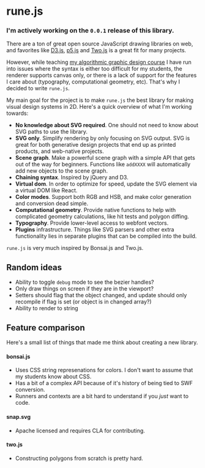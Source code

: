 # rune.js

### I'm actively working on the `0.0.1` release of this library.

There are a ton of great open source JavaScript drawing libraries on web, and favorites like [D3.js](http://d3js.org/), [p5.js](http://p5js.org/) and [Two.js](https://jonobr1.github.io/two.js/) is a great fit for many projects.

However, while teaching [my algorithmic graphic design course](http://printingcode.runemadsen.com) I have run into issues where the syntax is either too difficult for my students, the renderer supports canvas only, or there is a lack of support for the features I care about (typography, computational geometry, etc). That's why I decided to write `rune.js`.

My main goal for the project is to make `rune.js` the best library for making visual design systems in 2D. Here's a quick overview of what I'm working towards:

- **No knowledge about SVG required**. One should not need to know about SVG paths to use the library.
- **SVG only**. Simplify rendering by only focusing on SVG output. SVG is great for both generative design projects that end up as printed products, and web-native projects.
- **Scene graph**. Make a powerful scene graph with a simple API that gets out of the way for beginners. Functions like `addXXXX` will automatically add new objects to the scene graph.
- **Chaining syntax**. Inspired by jQuery and D3.
- **Virtual dom**. In order to optimize for speed, update the SVG element via a virtual DOM like React.
- **Color modes**. Support both RGB and HSB, and make color generation and conversion dead simple.
- **Computational geometry**. Provide native functions to help with complicated geometry calculations, like hit tests and polygon diffing.
- **Typography**. Provide lower-level access to webfont vectors.
- **Plugins** infrastructure. Things like SVG parsers and other extra functionality lies in separate plugins that can be compiled into the build. 

`rune.js` is very much inspired by Bonsai.js and Two.js.

## Random ideas

- Ability to toggle `debug` mode to see the bezier handles?
- Only draw things on screen if they are in the viewport?
- Setters should flag that the object changed, and update should only recompile if flag is set (or object is in changed array?)
- Ability to render to string

## Feature comparison

Here's a small list of things that made me think about creating a new library.

#### bonsai.js

- Uses CSS string represenations for colors. I don't want to assume that my students know about CSS.
- Has a bit of a complex API because of it's history of being tied to SWF conversion.
- Runners and contexts are a bit hard to understand if you *just* want to code.

#### snap.svg

- Apache licensed and requires CLA for contributing.

#### two.js

- Constructing polygons from scratch is pretty hard.
